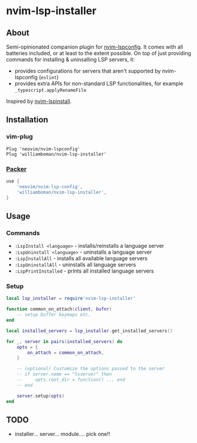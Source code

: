 # nvim-lsp-installer

## About

Semi-opinionated companion plugin for [nvim-lspconfig](https://github.com/neovim/nvim-lspconfig).
It comes with all batteries included, or at least to the extent possible. On top of just providing commands for
installing & uninsalling LSP servers, it:
- provides configurations for servers that aren't supported by nvim-lspconfig (`eslint`)
- provides extra APIs for non-standard LSP functionalities, for example `_typescript.applyRenameFile`

Inspired by [nvim-lspinstall](https://github.com/kabouzeid/nvim-lspinstall).

## Installation

### vim-plug
```vim
Plug 'neovim/nvim-lspconfig'
Plug 'williamboman/nvim-lsp-installer'
```

### [Packer](https://github.com/wbthomason/packer.nvim)
```lua
use {
    'neovim/nvim-lsp-config',
    'williamboman/nvim-lsp-installer',
}
```

## Usage

### Commands

- `:LspInstall <language>` - installs/reinstalls a language server
- `:LspUninstall <language>` - uninstalls a language server
- `:LspInstallAll` - installs all available language servers
- `:LspUninstallAll` - uninstalls all language servers
- `:LspPrintInstalled` - prints all installed language servers

### Setup

```lua
local lsp_installer = require'nvim-lsp-installer'

function common_on_attach(client, bufnr)
    -- setup buffer keymaps etc.
end

local installed_servers = lsp_installer.get_installed_servers()

for _, server in pairs(installed_servers) do
    opts = {
        on_attach = common_on_attach,
    }

    -- (optional) Customize the options passed to the server
    -- if server.name == "tsserver" then
    --     opts.root_dir = function() ... end
    -- end

    server.setup(opts)
end
```

## TODO

- installer... server... module.... pick one!!
